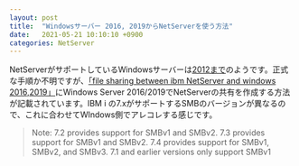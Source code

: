 ```yaml
---
layout: post
title:  "Windowsサーバー 2016, 2019からNetServerを使う方法"
date:   2021-05-21 10:10:10 +0900
categories: NetServer
---
```

NetServerがサポートしているWindowsサーバーは[2012まで](https://www.ibm.com/support/pages/ibm-i-netserver)のようです。正式な手順か不明ですが、[「file sharing between ibm NetServer and windows 2016,2019」](https://community.ibm.com/community/user/power/viewdocument/file-sharing-between-ibm-netserver?CommunityKey=f0246bc4-08f3-43c5-a7f8-b6a64d387894&tab=librarydocuments)にWindows Server 2016/2019でNetServerの共有を作成する方法が記載されています。IBM i の7.xがサポートするSMBのバージョンが異なるので、これに合わせてWIndows側でアレコレする感じです。

> Note: 7.2 provides support for SMBv1 and SMBv2. 7.3 provides support for SMBv1 and SMBv2. 7.4 provides support for SMBv1, SMBv2, and SMBv3. 7.1 and earlier versions only support SMBv1
